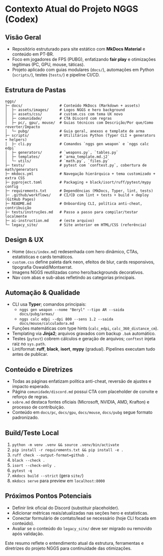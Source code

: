 # Contexto Atual do Projeto NGGS (Codex)

## Visão Geral
- Repositório estruturado para site estático com **MkDocs Material** e conteúdo em PT-BR.
- Foco em jogadores de FPS (PUBG), enfatizando **fair play** e otimizações legítimas (PC, GPU, mouse, táticas).
- Projeto aplicado com guias modulares (`docs/`), automações em Python (`scripts/`), testes (`tests/`) e pipeline CI/CD.

## Estrutura de Pastas
```
nggs/
├─ docs/                 # Conteúdo MkDocs (Markdown + assets)
│  ├─ assets/images/     # Logos NGGS e hero background
│  ├─ assets/css/        # custom.css com tema UX novo
│  ├─ comunidade/        # CTA Discord com regras
│  ├─ pc/, gpu/, mouse/  # Guias técnicos com Descrição/Por que/Como reverter/Impacto
│  └─ pubg/              # Guia geral, anexos e template de arma
├─ scripts/              # Utilitários Python (Typer CLI + generators + helpers)
│  ├─ cli.py             # Comandos `nggs gen weapon` e `nggs calc edpi`
│  ├─ generators/        # `weapons.py`, `tables.py`
│  ├─ templates/         # `arma_template.md.j2`
│  └─ utils/             # `math.py`, `files.py`
├─ tests/                # pytest com `conftest.py`, cobertura de math/generators
├─ mkdocs.yml            # Navegação hierárquica + tema customizado + extra CSS
├─ pyproject.toml        # Packaging + black/isort/ruff/pytest/mypy config
├─ requirements.txt      # Dependências (MkDocs, Typer, lint, tests)
├─ .github/workflows/    # CI/CD com lint + tests + build + deploy (GitHub Pages)
├─ README.md             # Onboarding CLI, política anti-cheat, contribuição
├─ tests/instruções.md   # Passo a passo para compilar/testar localmente
├─ ai-instruction.md     # (este arquivo)
└─ legacy_site/          # Site anterior em HTML/CSS (referência)
```

## Design & UX
- Home (`docs/index.md`) redesenhada com hero dinâmico, CTAs, estatísticas e cards temáticos.
- `custom.css` define paleta dark neon, efeitos de blur, cards responsivos, tipografia Oswald/Montserrat.
- Imagens NGGS reutilizadas como hero/backgrounds decorativos.
- Nav com abas e sub-abas refletindo as categorias principais.

## Automação & Qualidade
- CLI usa **Typer**; comandos principais:
  - `nggs gen weapon --nome "Beryl" --tipo AR --saida docs/pubg/armas/`
  - `nggs calc edpi --dpi 800 --sens 1.2 --saida docs/mouse/calculadora.md`
- Funções matemáticas com type hints (`calc_edpi`, `calc_360_distance_cm`).
- Templating via **Jinja2**; arquivos gravados com backup `.bak` automático.
- Testes (`pytest`) cobrem cálculos e geração de arquivos; `conftest` injeta raiz no `sys.path`.
- Lint/format: **ruff**, **black**, **isort**, **mypy** (gradual). Pipelines executam tudo antes de publicar.

## Conteúdo e Diretrizes
- Todas as páginas enfatizam política anti-cheat, reversão de ajustes e impacto esperado.
- Página `comunidade/discord.md` possui CTA com placeholder de convite e reforço de regras.
- `sobre.md` destaca fontes oficiais (Microsoft, NVIDIA, AMD, Krafton) e processo de contribuição.
- Conteúdo em `docs/pc`, `docs/gpu`, `docs/mouse`, `docs/pubg` segue formato padronizado.

## Build/Teste Local
1. `python -m venv .venv && source .venv/bin/activate`
2. `pip install -r requirements.txt && pip install -e .`
3. `ruff check --output-format=github .`
4. `black --check .`
5. `isort --check-only .`
6. `pytest -q`
7. `mkdocs build --strict` (gera `site/`)
8. `mkdocs serve` para preview em `localhost:8000`

## Próximos Pontos Potenciais
- Definir link oficial do Discord (substituir placeholder).
- Adicionar métricas reais/atualizadas nas seções hero e estatísticas.
- Conectar formulário de contato/lead se necessário (hoje CLI focada em conteúdo).
- Avaliar se o conteúdo do `legacy_site/` deve ser migrado ou removido após validação.

Este resumo reflete o entendimento atual da estrutura, ferramentas e diretrizes do projeto NGGS para continuidade das otimizações.
